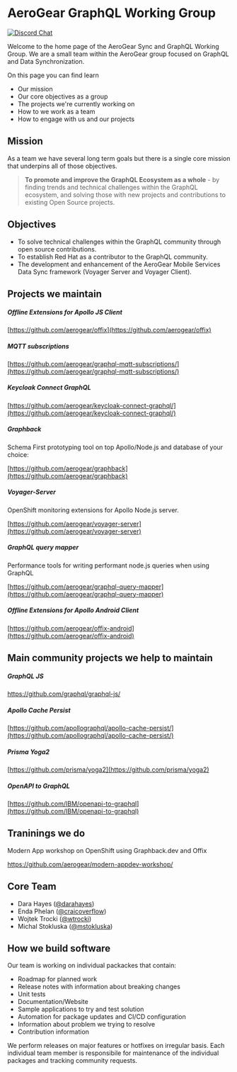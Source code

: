 # AeroGear GraphQL Working Group


[![Discord Chat](https://img.shields.io/discord/632220458137419776)](https://discord.gg/mJ7j84m)

Welcome to the home page of the AeroGear Sync and GraphQL Working Group. We are a small team within the AeroGear group focused on GraphQL and Data Synchronization.

On this page you can find learn

* Our mission
* Our core objectives as a group
* The projects we're currently working on
* How to we work as a team 
* How to engage with us and our projects

## Mission

As a team we have several long term goals but there is a single core mission that underpins all of those objectives.

> **To promote and improve the GraphQL Ecosystem as a whole** - by finding trends and technical challenges within the GraphQL ecosystem, and solving those with new projects and contributions to existing Open Source projects.

## Objectives

* To solve technical challenges within the GraphQL community through open source contributions.
* To establish Red Hat as a contributor to the GraphQL community.
* The development and enhancement of the AeroGear Mobile Services Data Sync framework (Voyager Server and Voyager Client).

## Projects we maintain

##### Offline Extensions for Apollo JS Client

[https://github.com/aerogear/offix](https://github.com/aerogear/offix)

##### MQTT subscriptions 

[https://github.com/aerogear/graphql-mqtt-subscriptions/](https://github.com/aerogear/graphql-mqtt-subscriptions/)

##### Keycloak Connect GraphQL

[https://github.com/aerogear/keycloak-connect-graphql/](https://github.com/aerogear/keycloak-connect-graphql/)

#####  Graphback

Schema First prototyping tool on top Apollo/Node.js and database of your choice:

[https://github.com/aerogear/graphback](https://github.com/aerogear/graphback)

##### Voyager-Server

OpenShift monitoring extensions for Apollo Node.js server.

[https://github.com/aerogear/voyager-server](https://github.com/aerogear/voyager-server)

##### GraphQL query mapper 

Performance tools for writing performant node.js queries when using GraphQL

[https://github.com/aerogear/graphql-query-mapper](https://github.com/aerogear/graphql-query-mapper)

##### Offline Extensions for Apollo Android Client

[https://github.com/aerogear/offix-android](https://github.com/aerogear/offix-android)

## Main community projects we help to maintain

##### GraphQL JS
https://github.com/graphql/graphql-js/

##### Apollo Cache Persist
[https://github.com/apollographql/apollo-cache-persist/](https://github.com/apollographql/apollo-cache-persist/)

##### Prisma Yoga2
[https://github.com/prisma/yoga2](https://github.com/prisma/yoga2)

##### OpenAPI to GraphQL
[https://github.com/IBM/openapi-to-graphql](https://github.com/IBM/openapi-to-graphql)

## Traninings we do

Modern App workshop on OpenShift using Graphback.dev and Offix

https://github.com/aerogear/modern-appdev-workshop/


## Core Team

- Dara Hayes ([@darahayes](https://github.com/darahayes))
- Enda Phelan ([@craicoverflow](https://github.com/craicoverflow))
- Wojtek Trocki ([@wtrocki](https://github.com/wtrocki))
- Michal Stokluska ([@mstokluska](https://github.com/mstokluska))

## How we build software

Our team is working on individual packackes that contain:

- Roadmap for planned work
- Release notes with information about breaking changes
- Unit tests 
- Documentation/Website
- Sample applications to try and test solution
- Automation for package updates and CI/CD configuration
- Information about problem we trying to resolve
- Contribution information

We perform releases on major features or hotfixes on irregular basis. 
Each individual team member is responsibile for maintenance of the individual packages and tracking 
community requests.
